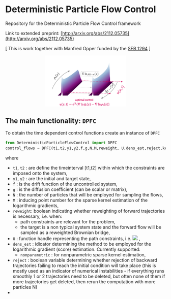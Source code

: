 # Deterministic Particle Flow Control
Repository for the Deterministic Particle Flow Control framework


Link to extended preprint: [http://arxiv.org/abs/2112.05735](http://arxiv.org/abs/2112.05735)

[ This is work together with Manfred Opper funded by the [SFB 1294](https://www.sfb1294.de/) ]

<p align="center">
<img src="https://github.com/dimitra-maoutsa/DeterministicParticleFlowControl/blob/main/waterfall_plot_cmap25b.png" width=50% height=50%>
</p>


## The main functionality: `DPFC`

To obtain the time dependent control functions create an instance of `DPFC`
```python
from DeterministicParticleFlowControl import DPFC
control_flows = DPFC(t1,t2,y1,y2,f,g,N,M,reweight, U,dens_est,reject,kern='RBF',f_true=None,brown_bridge=False)
```
where
- `t1`, `t2` : are define the timeinterval [t1,t2] within which the constraints are imposed onto the system,
- `y1`, `y2` : are the initial and target state,
-  `f`       : is the drift function of the uncontrolled system,
-  `g`       : is the diffusion coefficient (can be scalar or matrix),
-  `N`       : the number of particles that will be employed for sampling the flows,
-  `M`       : inducing point number for the sparse kernel estimation of the logarithmic gradients,
-  `reweight`: boolean indicating whether reweighting of forward trajectories is necessary, i.e. when:
   - path constraints are relevant for the problem,
   - the target is a non typical system state and the forward flow will be sampled as a reweighted Brownian bridge,
- `U`        : function handle representing the path constraints, i.e. <img src="https://render.githubusercontent.com/render/math?math=U(x,t) = ( x - sin(t) )^2"> ,
- `dens_est` : idicator determining the method to be employed for the logarithmic gradient (score) estimation. Currently supported:
  - `nonparametric` : for nonparametric sparse kernel estimation, 
- `reject`   : boolean variable determining whether rejection of backward trajectories failing to reach the initial condition will take place 
               (this is mostly used as an indicator of numerical instabilities - if everything runs smoothly 1 or 2 trajectories need to be deleted, but often none of them
               if more trajectories get deleted, then rerun the computation with more particles N)
- 
